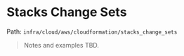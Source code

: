 # Stacks Change Sets

Path: `infra/cloud/aws/cloudformation/stacks_change_sets`

> Notes and examples TBD.
